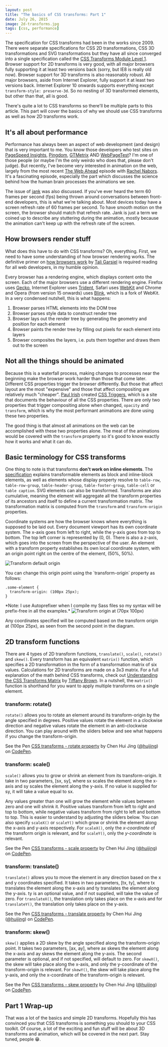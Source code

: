 ```yaml
---
layout: post
title: "The basics of CSS transforms: Part 1"
date: July 26, 2015
image: 2d-transforms.jpg
tags: [css, performance]
---
```

The specification for CSS transforms had been in the works since 2009. There were separate specifications for CSS 2D transformations, CSS 3D transformations and SVG transformations but they have all since converged into a single specification called the [CSS Transforms Module Level 1](http://www.w3.org/TR/css-transforms-1/). Browser support for 2D transforms is very good, with all major browsers fully supporting it at least two versions back (sorry, but IE8 is really old now). Browser support for 3D transforms is also reasonably robust. All major browsers, aside from Internet Explorer, fully support it at least two versions back. Internet Explorer 10 onwards supports everything except <code class="language-css">transform-style: preserve-3d</code>. So no nesting of 3D transformed elements, but other than that, all is good.

There's quite a lot to CSS transforms so there'll be multiple parts to this article. This part will cover the basics of why we should use CSS transforms as well as how 2D transforms work.

## It's all about performance

Performance has always been an aspect of web development (and design) that is very important to me. You know those developers who test sites on [PageSpeed Insights](https://developers.google.com/speed/pagespeed/insights/), [Pingdom](http://tools.pingdom.com/fpt/), [GTMetrix](https://gtmetrix.com/) AND [WebPageTest](http://www.webpagetest.org/)? I'm one of those people (or maybe I'm the only weirdo who does that, please don't judge). But recently, I've become very interested in animation on the web, largely from the most recent [The Web Ahead](http://thewebahead.net/103) episode with [Rachel Nabors](http://rachelnabors.com/). It's a fascinating episode, especially the part which discusses the science behind how the human brain processes the animations we see.

The issue of [jank](http://jankfree.org/) was also discussed. If you've ever heard the term 60 frames per second (fps) being thrown around conversations between front-end developers, this is what we're talking about. Most devices today have a screen refresh rate of 60 frames per second. To have smooth motion on the screen, the browser should match that refresh rate. Jank is just a term we coined up to describe any stuttering during the animation, mostly because the animation can't keep up with the refresh rate of the screen.

## How browsers render stuff

What does this have to do with CSS transforms? Oh, everything. First, we need to have some understanding of how browser rendering works. The definitive primer on [how browsers work](http://www.html5rocks.com/en/tutorials/internals/howbrowserswork/) by [Tali Garsiel](http://taligarsiel.com/) is required reading for all web developers, in my humble opinion. 

<p class="no-margin">Every browser has a rendering engine, which displays content onto the screen. Each of the major browsers use a different rendering engine. Firefox uses <a href="https://developer.mozilla.org/en-US/docs/Mozilla/Gecko">Gecko</a>, Internet Explorer uses <a href="https://msdn.microsoft.com/en-us/library/aa741312(v=vs.85).aspx">Trident</a>, Safari uses <a href="https://www.webkit.org/">WebKit</a> and Chrome and Opera (from version 15 onwards) uses <a href="http://www.chromium.org/blink">Blink</a>, which is a fork of WebKit. In a very condensed nutshell, this is what happens:</p>
<ol>
  <li class="no-margin">Browser parses HTML elements into the DOM tree</li>
  <li class="no-margin">Browser parses style data to construct render tree</li>
  <li class="no-margin">Browser lays out the render tree by generating the geometry and position for each element</li>
  <li class="no-margin">Browser paints the render tree by filling out pixels for each element into layers</li>
  <li>Browser composites the layers, i.e. puts them together and draws them out to the screen</li>
</ol>

## Not all the things should be animated

Because this is a waterfall process, making changes to processes near the beginning make the browser work harder than those that come later. Different CSS properties trigger the browser differently. But those that affect layout are the most "expensive" and those that affect compositing are relatively much "cheaper". [Paul Irish](http://www.paulirish.com/) created [CSS Triggers](http://csstriggers.com/), which is a site that documents the behaviour of all the CSS properties. There are only two properties that trigger compositing alone when changed, <code class="language-css">opacity</code> and <code class="language-css">transform</code>, which is why the most performant animations are done using these two properties.

The good thing is that almost all animations on the web can be accomplished with these two properties alone. The meat of the animations would be covered with the <code class="language-css">transform</code> property so it's good to know exactly how it works and what it can do.

## Basic terminology for CSS transforms

One thing to note is that transforms **don't work on inline elements**. The [specification](http://www.w3.org/TR/css-transforms-1/) explains transformable elements as block and inline-block elements, as well as elements whose display property resolve to `table-row`, `table-row-group`, `table-header-group`, `table-footer-group`, `table-cell` or `table caption`. SVG elements can also be transformed. Transforms are also cumulative, meaning the element will aggregate all the transform properties of its ancestors and itself to define a current transformation matrix. The transformation matrix is computed from the `transform` and `transform-origin` properties.

Coordinate systems are how the browser knows where everything is supposed to be laid out. Every document viewport has its own coordinate system. The x-axis goes from left to right, while the y-axis goes from top to bottom. The top left corner is represented by (0, 0). There is also a z-axis, which goes into the screen from the perspective of the user. An element with a transform property establishes its own local coordinate system, with an origin point right on the centre of the element, (50%, 50%). 

<img srcset="{{ site.url }}/images/posts/css-transforms/origin@2x.jpg 2x" src="{{ site.url }}/images/posts/css-transforms/origin@1x.jpg" alt="Transform default origin" />

<p class="no-margin">You can change this origin point using the `transform-origin` property as follows:</p>
<pre><code class="language-css">.some-element {
  transform-origin: (100px 25px);
}</code></pre>
*Note: I use Autoprefixer when I compile my Sass files so my syntax will be prefix-free in all the examples.*

<img srcset="{{ site.url }}/images/posts/css-transforms/origin2@2x.jpg 2x" src="{{ site.url }}/images/posts/css-transforms/origin2@1x.jpg" alt="Transform origin at (70px 100px)" />

Any coordinates specified will be computed based on the transform origin at (100px 25px), as seen from the second point in the diagram.

## 2D transform functions

There are 4 types of 2D transform functions, <code class="language-css">translate()</code>, <code class="language-css">scale()</code>, <code class="language-css">rotate()</code> and <code class="language-css">skew()</code>. Every transform has an equivalent <code class="language-css">matrix()</code> function, which specifies a 2D transformation in the form of a transformation matrix of six values. Calculations for 2D transforms are made on a 3x3 matrix. For a full explanation of the math behind CSS transforms, check out [Understanding the CSS Transforms Matrix](https://dev.opera.com/articles/understanding-the-css-transforms-matrix/) by [Tiffany Brown](http://tiffanybbrown.com/). In a nutshell, the <code class="language-css">matrix()</code> function is shorthand for you want to apply multiple transforms on a single element.

### transform: rotate()

<code class="language-css">rotate()</code> allows you to rotate an element around its transform-origin by the angle specified in degrees. Positive values rotate the element in a clockwise direction and negative values rotate the element in an anti-clockwise direction. You can play around with the sliders below and see what happens if you change the transform-origin.

<p data-height="232" data-theme-id="9162" data-slug-hash="GJXLJw" data-default-tab="result" data-user="huijing" class='codepen'>See the Pen <a href='http://codepen.io/huijing/pen/GJXLJw/'>CSS transforms - rotate property</a> by Chen Hui Jing (<a href='http://codepen.io/huijing'>@huijing</a>) on <a href='http://codepen.io'>CodePen</a>.</p>
<script async src="//assets.codepen.io/assets/embed/ei.js"></script>

### transform: scale()

<code class="language-css">scale()</code> allows you to grow or shrink an element from its transform-origin. It take in two parameters, [sx, sy], where sx scales the element along the x-axis and sy scales the element along the y-axis. If no value is supplied for sy, it will take a value equal to sx.

Any values greater than one will grow the element while values between zero and one will shrink it. Positive values transform from left to right and top to bottom, while negative values transform from right to left and bottom to top. This is easier to understand by adjusting the sliders below. You can also specify <code class="language-css">scaleX()</code> or <code class="language-css">scaleY()</code> which grow or shrink the element along the x-axis and y-axis respectively. For <code class="language-css">scaleX()</code>, only the *x-coordinate* of the transform origin is relevant, and for <code class="language-css">scaleY()</code>, only the *y-coordinate* is relevant.

<p data-height="268" data-theme-id="9162" data-slug-hash="mJGYzr" data-default-tab="result" data-user="huijing" class='codepen'>See the Pen <a href='http://codepen.io/huijing/pen/mJGYzr/'>CSS transforms - scale property</a> by Chen Hui Jing (<a href='http://codepen.io/huijing'>@huijing</a>) on <a href='http://codepen.io'>CodePen</a>.</p>
<script async src="//assets.codepen.io/assets/embed/ei.js"></script>

### transform: translate()

<code class="language-css">translate()</code> allows you to move the element in any direction based on the x and y coordinates specified. It takes in two parameters, [tx, ty], where tx translates the element along the x-axis and ty translates the element along the y-axis. ty is an optional value, and if not supplied, will take the value of zero. For <code class="language-css">translateX()</code>, the translation only takes place on the x-axis and for <code class="language-css">translateY()</code>, the translation only takes place on the y-axis.

<p data-height="175" data-theme-id="9162" data-slug-hash="bdxyPL" data-default-tab="result" data-user="huijing" class='codepen'>See the Pen <a href='http://codepen.io/huijing/pen/bdxyPL/'>CSS transforms - translate property</a> by Chen Hui Jing (<a href='http://codepen.io/huijing'>@huijing</a>) on <a href='http://codepen.io'>CodePen</a>.</p>
<script async src="//assets.codepen.io/assets/embed/ei.js"></script>

### transform: skew()

<code class="language-css">skew()</code> applies a 2D skew by the angle specified along the transform-origin point. It takes two parameters, [ax, ay], where ax skews the element along the x-axis and ay skews the element along the y-axis. The second parameter is optional, and if not specified, will default to zero. For <code class="language-css">skewX()</code>, the skew will take place along the x-axis, and only the y-coordinate of the transform-origin is relevant. For <code class="language-css">skewY()</code>, the skew will take place along the y-axis, and only the x-coordinate of the transform-origin is relevant.

<p data-height="260" data-theme-id="9162" data-slug-hash="QbZyqb" data-default-tab="result" data-user="huijing" class='codepen'>See the Pen <a href='http://codepen.io/huijing/pen/QbZyqb/'>CSS transforms - skew property</a> by Chen Hui Jing (<a href='http://codepen.io/huijing'>@huijing</a>) on <a href='http://codepen.io'>CodePen</a>.</p>
<script async src="//assets.codepen.io/assets/embed/ei.js"></script>

## Part 1 Wrap-up

That was a lot of the basics and simple 2D transforms. Hopefully this has convinced you that CSS transforms is something you should to your CSS toolkit. Of course, a lot of the exciting and fun stuff will be about 3D transforms and animation, which will be covered in the next part. Stay tuned, people <span class="emoji">&#x1F601;</span>.

